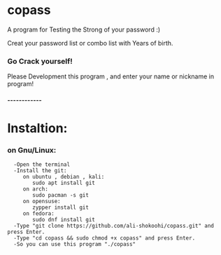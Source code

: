 # copass
A program for Testing the Strong of your password :)

Creat your password list or combo list with Years of birth.

### Go Crack yourself!

Please Development this program , and enter your name or nickname in program!
#### ------------

# Instaltion:

   ### on Gnu/Linux:
      -Open the terminal
      -Install the git:
         on ubuntu , debian , kali:
            sudo apt install git
         on arch:
            sudo pacman -s git
         on opensuse:
            zypper install git
         on fedora:
            sudo dnf install git
      -Type "git clone https://github.com/ali-shokoohi/copass.git" and press Enter.
      -Type "cd copass && sudo chmod +x copass" and press Enter.
      -So you can use this program "./copass"
    
